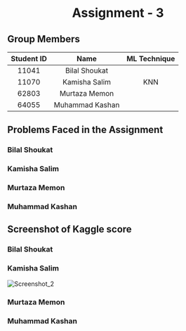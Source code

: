 <h1 align="center">Assignment - 3</h1>

## Group Members
| Student ID | Name | ML Technique |
| :---: | :---:  | :---:  |
| 11041 | Bilal Shoukat | 
| 11070 | Kamisha Salim | KNN |
| 62803 | Murtaza Memon | 
| 64055 | Muhammad Kashan | 

## Problems Faced in the Assignment
### Bilal Shoukat


### Kamisha Salim


### Murtaza Memon


### Muhammad Kashan


## Screenshot of Kaggle score
### Bilal Shoukat


### Kamisha Salim
![Screenshot_2](https://user-images.githubusercontent.com/99355356/169399555-9586bd8b-8ab4-430e-8e04-31f3f1ed060c.png)

### Murtaza Memon


### Muhammad Kashan
